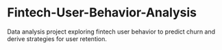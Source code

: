 # Fintech-User-Behavior-Analysis
Data analysis project exploring fintech user behavior to predict churn and derive strategies for user retention.
